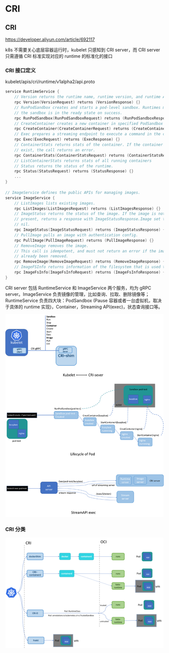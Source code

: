 # CRI

## CRI

https://developer.aliyun.com/article/692117

k8s 不需要关心底层容器运行时，kubelet 只感知到 CRI server，而 CRI server 只需遵循 CRI 标准实现对应的 runtime 的标准化的接口

### CRI 接口定义

kubelet/apis/cri/runtime/v1alpha2/api.proto

```go
service RuntimeService {
    // Version returns the runtime name, runtime version, and runtime API version.
    rpc Version(VersionRequest) returns (VersionResponse) {}
    // RunPodSandbox creates and starts a pod-level sandbox. Runtimes must ensure
    // the sandbox is in the ready state on success.
    rpc RunPodSandbox(RunPodSandboxRequest) returns (RunPodSandboxResponse) {}
    // CreateContainer creates a new container in specified PodSandbox
    rpc CreateContainer(CreateContainerRequest) returns (CreateContainerResponse) {}
    // Exec prepares a streaming endpoint to execute a command in the container.
    rpc Exec(ExecRequest) returns (ExecResponse) {}
    // ContainerStats returns stats of the container. If the container does not
    // exist, the call returns an error.
    rpc ContainerStats(ContainerStatsRequest) returns (ContainerStatsResponse) {}
    // ListContainerStats returns stats of all running containers
    // Status returns the status of the runtime.
    rpc Status(StatusRequest) returns (StatusResponse) {}
    ...
}

// ImageService defines the public APIs for managing images.
service ImageService {
    // ListImages lists existing images.
    rpc ListImages(ListImagesRequest) returns (ListImagesResponse) {}
    // ImageStatus returns the status of the image. If the image is not
    // present, returns a response with ImageStatusResponse.Image set to
    // nil.
    rpc ImageStatus(ImageStatusRequest) returns (ImageStatusResponse) {}
    // PullImage pulls an image with authentication config.
    rpc PullImage(PullImageRequest) returns (PullImageResponse) {}
    // RemoveImage removes the image.
    // This call is idempotent, and must not return an error if the image has
    // already been removed.
    rpc RemoveImage(RemoveImageRequest) returns (RemoveImageResponse) {}
    // ImageFSInfo returns information of the filesystem that is used to store images.
    rpc ImageFsInfo(ImageFsInfoRequest) returns (ImageFsInfoResponse) {}
}
```

CRI server 包括 RuntimeService 和 ImageService 两个服务，均为 gRPC server。ImageService 负责镜像的管理，比如查询、拉取、删除镜像等；RuntimeService 负责四大块：PodSandbox (Pause 容器或者一台虚拟机，取决于具体的 runtime 实现)，Container，Streaming API(exec)，状态查询接口等。

<img src="kubelet-cri.png">

### CRI 分类

<img src="cri-runtime.png">